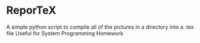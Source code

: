 # ReporTeX
A simple python script to compile all of the pictures in a directory into a .tex file
Useful for System Programming Homework
